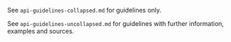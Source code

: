See `api-guidelines-collapsed.md` for guidelines only.

See `api-guidelines-uncollapsed.md` for guidelines with further information, examples and sources.